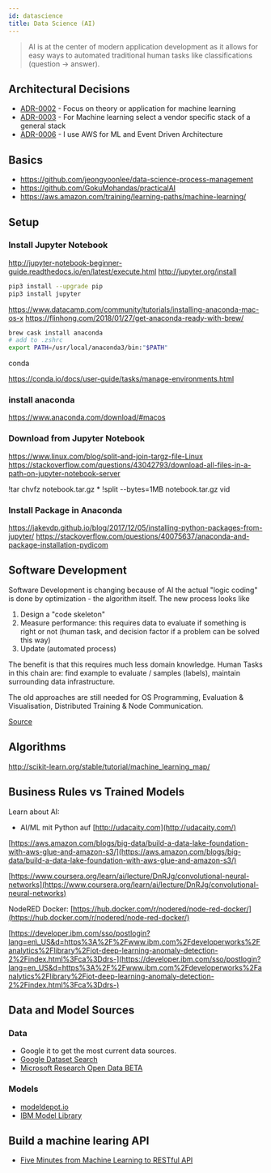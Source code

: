 ```yaml
---
id: datascience
title: Data Science (AI)
---
```

> AI is at the center of modern application development as it allows for easy ways to automated traditional human tasks like classifications (question -> answer).

## Architectural Decisions

* [ADR-0002](adr/adr2.html) - Focus on theory or application for machine learning
* [ADR-0003](adr/adr3.html) - For Machine learning select a vendor specific stack of a general stack
* [ADR-0006](adr/adr6.html) - I use AWS for ML and Event Driven Architecture



## Basics

* https://github.com/jeongyoonlee/data-science-process-management
* https://github.com/GokuMohandas/practicalAI
* https://aws.amazon.com/training/learning-paths/machine-learning/


## Setup 

### Install Jupyter Notebook 

http://jupyter-notebook-beginner-guide.readthedocs.io/en/latest/execute.html
http://jupyter.org/install

```bash
pip3 install --upgrade pip
pip3 install jupyter
```
https://www.datacamp.com/community/tutorials/installing-anaconda-mac-os-x
https://flinhong.com/2018/01/27/get-anaconda-ready-with-brew/

```bash
brew cask install anaconda
# add to .zshrc
export PATH=/usr/local/anaconda3/bin:"$PATH"
```

conda 

https://conda.io/docs/user-guide/tasks/manage-environments.html


### install anaconda 
https://www.anaconda.com/download/#macos


### Download from Jupyter Notebook

https://www.linux.com/blog/split-and-join-targz-file-Linux 
https://stackoverflow.com/questions/43042793/download-all-files-in-a-path-on-jupyter-notebook-server

!tar chvfz notebook.tar.gz *
!split --bytes=1MB notebook.tar.gz vid

### Install Package in Anaconda 
https://jakevdp.github.io/blog/2017/12/05/installing-python-packages-from-jupyter/
https://stackoverflow.com/questions/40075637/anaconda-and-package-installation-pydicom

## Software Development

Software Development is changing because of AI the actual "logic coding" is done by optimization - the algorithm itself. The new process looks like

1. Design a "code skeleton" 
2. Measure performance: this requires data to evaluate if something is right or not (human task, and decision factor if a problem can be solved this way)
3. Update (automated process) 

The benefit is that this requires much less domain knowledge. Human Tasks in this chain are: find example to evaluate / samples (labels), maintain surrounding data infrastructure.

The old approaches are still needed for OS Programming, Evaluation & Visualisation, Distributed Training & Node Communication.

[Source](https://www.figure-eight.com/building-the-software-2-0-stack-by-andrej-karpathy-from-tesla/)



## Algorithms

http://scikit-learn.org/stable/tutorial/machine_learning_map/


## Business Rules vs Trained Models

Learn about AI:

* AI/ML mit Python auf [http://udacaity.com](http://udacaity.com/)

[https://aws.amazon.com/blogs/big-data/build-a-data-lake-foundation-with-aws-glue-and-amazon-s3/](https://aws.amazon.com/blogs/big-data/build-a-data-lake-foundation-with-aws-glue-and-amazon-s3/)

[https://www.coursera.org/learn/ai/lecture/DnRJg/convolutional-neural-networks](https://www.coursera.org/learn/ai/lecture/DnRJg/convolutional-neural-networks)

NodeRED Docker: [https://hub.docker.com/r/nodered/node-red-docker/](https://hub.docker.com/r/nodered/node-red-docker/)

[https://developer.ibm.com/sso/postlogin?lang=en\_US&d=https%3A%2F%2Fwww.ibm.com%2Fdeveloperworks%2Fanalytics%2Flibrary%2Fiot-deep-learning-anomaly-detection-2%2Findex.html%3Fca%3Ddrs-](https://developer.ibm.com/sso/postlogin?lang=en_US&d=https%3A%2F%2Fwww.ibm.com%2Fdeveloperworks%2Fanalytics%2Flibrary%2Fiot-deep-learning-anomaly-detection-2%2Findex.html%3Fca%3Ddrs-)


## Data and Model Sources

### Data
* Google it to get the most current data sources.
* [Google Dataset Search](https://toolbox.google.com/datasetsearch)
* [Microsoft Research Open Data BETA](https://msropendata.com/)


### Models
* [modeldepot.io](https://modeldepot.io)
* [IBM Model Library](https://developer.ibm.com/code/exchanges/models/)


## Build a machine learing API
* [Five Minutes from Machine Learning to RESTful API](https://jobs.zalando.com/tech/blog/connexion-zalando-open-source/)